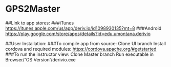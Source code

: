 # GPS2Master

##Link to app stores: 
###iTunes
https://itunes.apple.com/us/app/deriv.io/id1098930135?mt=8
###Android
https://play.google.com/store/apps/details?id=edu.umontana.derivio

##User Installation:
###To compile app from source:
Clone UI branch
Install cordova and required modules:
https://cordova.apache.org/#getstarted
###To run the instructor view:
Clone Master branch
Run executable in Browser/”OS Version”/derivio.exe

